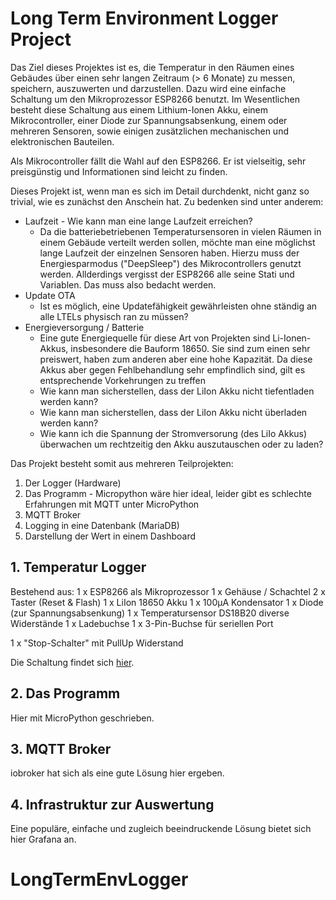 # Long Term Environment Logger Project

Das Ziel dieses Projektes ist es, die Temperatur in den Räumen eines Gebäudes über einen sehr langen Zeitraum (> 6 Monate) zu messen, speichern, auszuwerten und darzustellen. Dazu wird eine einfache Schaltung um den Mikroprozessor ESP8266 benutzt. Im Wesentlichen besteht diese Schaltung aus einem Lithium-Ionen Akku, einem Mikrocontroller, einer Diode zur Spannungsabsenkung, einem oder mehreren Sensoren, sowie einigen zusätzlichen mechanischen und elektronischen Bauteilen.

Als Mikrocontroller fällt die Wahl auf den ESP8266. Er ist vielseitig, sehr preisgünstig und Informationen sind leicht zu finden.

Dieses Projekt ist, wenn man es sich im Detail durchdenkt, nicht ganz so trivial, wie es zunächst den Anschein hat. Zu bedenken sind unter anderem:

* Laufzeit - Wie kann man eine lange Laufzeit erreichen?
	* Da die batteriebetriebenen Temperatursensoren in vielen Räumen in einem Gebäude verteilt werden sollen, möchte man eine möglichst lange Laufzeit der einzelnen Sensoren haben. Hierzu muss der Energiesparmodus ("DeepSleep") des Mikrocontrollers genutzt werden. Allderdings vergisst der ESP8266 alle seine Stati und Variablen. Das muss also bedacht werden.
* Update OTA
	* Ist es möglich, eine Updatefähigkeit gewährleisten ohne ständig an alle LTELs physisch ran zu müssen?
* Energieversorgung / Batterie
	* Eine gute Energiequelle für diese Art von Projekten sind Li-Ionen-Akkus, insbesondere die Bauform 18650. Sie sind zum einen sehr preiswert, haben zum anderen aber eine hohe Kapazität. Da diese Akkus aber gegen Fehlbehandlung sehr empfindlich sind, gilt es entsprechende Vorkehrungen zu treffen
	* Wie kann man sicherstellen, dass der LiIon Akku nicht tiefentladen werden kann? 
	* Wie kann man sicherstellen, dass der LiIon Akku nicht überladen werden kann?
	* Wie kann ich die Spannung der Stromversorung (des LiIo Akkus) überwachen um rechtzeitig den Akku auszutauschen oder zu laden?

Das Projekt besteht somit aus mehreren Teilprojekten:

1. Der Logger (Hardware)
2. Das Programm - Micropython wäre hier ideal, leider gibt es schlechte Erfahrungen mit MQTT unter MicroPython
3. MQTT Broker
4. Logging in eine Datenbank (MariaDB)
4. Darstellung der Wert in einem Dashboard


## 1. Temperatur Logger
Bestehend aus:
1 x ESP8266 als Mikroprozessor
1 x Gehäuse / Schachtel
2 x Taster (Reset & Flash)
1 x LiIon 18650 Akku
1 x 100µA Kondensator
1 x Diode (zur Spannungsabsenkung)
1 x Temperatursensor DS18B20
diverse Widerstände
1 x Ladebuchse
1 x 3-Pin-Buchse für seriellen Port

1 x "Stop-Schalter" mit PullUp Widerstand

Die Schaltung findet sich [hier](https://github.com/Crayfish68/LongTermEnvLogger/blob/master/kicad/PDF/LTEL_Schaltplan.pdf).

## 2. Das Programm
Hier mit MicroPython geschrieben.

## 3. MQTT Broker
iobroker hat sich als eine gute Lösung hier ergeben.


## 4. Infrastruktur zur Auswertung
Eine populäre, einfache und zugleich beeindruckende Lösung bietet sich hier Grafana an.


# LongTermEnvLogger
